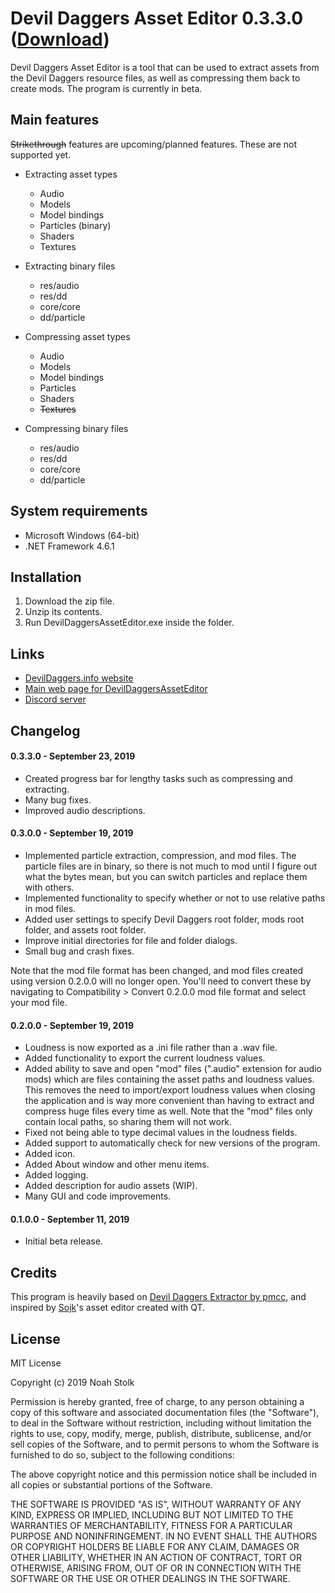 # Devil Daggers Asset Editor 0.3.3.0 ([Download](https://devildaggers.info/tools/DevilDaggersAssetEditor/DevilDaggersAssetEditor0.3.3.0.zip))

Devil Daggers Asset Editor is a tool that can be used to extract assets from the Devil Daggers resource files, as well as compressing them back to create mods. The program is currently in beta.

## Main features

~~Strikethrough~~ features are upcoming/planned features. These are not supported yet.

- Extracting asset types
	- Audio
	- Models
	- Model bindings
	- Particles (binary)
	- Shaders
	- Textures

- Extracting binary files
	- res/audio
	- res/dd
	- core/core
	- dd/particle

- Compressing asset types
	- Audio
	- Models
	- Model bindings
	- Particles
	- Shaders
	- ~~Textures~~
	
- Compressing binary files
	- res/audio
	- res/dd
	- core/core
	- dd/particle

## System requirements

- Microsoft Windows (64-bit)
- .NET Framework 4.6.1

## Installation

1. Download the zip file.
2. Unzip its contents.
3. Run DevilDaggersAssetEditor.exe inside the folder.

## Links

- [DevilDaggers.info website](https://devildaggers.info)
- [Main web page for DevilDaggersAssetEditor](https://devildaggers.info/Tools/DevilDaggersAssetEditor)
- [Discord server](https://discord.gg/NF32j8S)

## Changelog

#### 0.3.3.0 - September 23, 2019

- Created progress bar for lengthy tasks such as compressing and extracting.
- Many bug fixes.
- Improved audio descriptions.

#### 0.3.0.0 - September 19, 2019

- Implemented particle extraction, compression, and mod files. The particle files are in binary, so there is not much to mod until I figure out what the bytes mean, but you can switch particles and replace them with others.
- Implemented functionality to specify whether or not to use relative paths in mod files.
- Added user settings to specify Devil Daggers root folder, mods root folder, and assets root folder.
- Improve initial directories for file and folder dialogs.
- Small bug and crash fixes.

Note that the mod file format has been changed, and mod files created using version 0.2.0.0 will no longer open. You'll need to convert these by navigating to Compatibility > Convert 0.2.0.0 mod file format and select your mod file.

#### 0.2.0.0 - September 19, 2019

- Loudness is now exported as a .ini file rather than a .wav file.
- Added functionality to export the current loudness values.
- Added ability to save and open "mod" files (".audio" extension for audio mods) which are files containing the asset paths and loudness values. This removes the need to import/export loudness values when closing the application and is way more convenient than having to extract and compress huge files every time as well. Note that the "mod" files only contain local paths, so sharing them will not work.
- Fixed not being able to type decimal values in the loudness fields.
- Added support to automatically check for new versions of the program.
- Added icon.
- Added About window and other menu items.
- Added logging.
- Added description for audio assets (WIP).
- Many GUI and code improvements.

#### 0.1.0.0 - September 11, 2019

- Initial beta release.

## Credits

This program is heavily based on [Devil Daggers Extractor by pmcc](https://github.com/pmcc/devil-daggers-extractor), and inspired by [Sojk](https://github.com/sojk)'s asset editor created with QT.

## License

MIT License

Copyright (c) 2019 Noah Stolk

Permission is hereby granted, free of charge, to any person obtaining a copy
of this software and associated documentation files (the "Software"), to deal
in the Software without restriction, including without limitation the rights
to use, copy, modify, merge, publish, distribute, sublicense, and/or sell
copies of the Software, and to permit persons to whom the Software is
furnished to do so, subject to the following conditions:

The above copyright notice and this permission notice shall be included in all
copies or substantial portions of the Software.

THE SOFTWARE IS PROVIDED "AS IS", WITHOUT WARRANTY OF ANY KIND, EXPRESS OR
IMPLIED, INCLUDING BUT NOT LIMITED TO THE WARRANTIES OF MERCHANTABILITY,
FITNESS FOR A PARTICULAR PURPOSE AND NONINFRINGEMENT. IN NO EVENT SHALL THE
AUTHORS OR COPYRIGHT HOLDERS BE LIABLE FOR ANY CLAIM, DAMAGES OR OTHER
LIABILITY, WHETHER IN AN ACTION OF CONTRACT, TORT OR OTHERWISE, ARISING FROM,
OUT OF OR IN CONNECTION WITH THE SOFTWARE OR THE USE OR OTHER DEALINGS IN THE
SOFTWARE.